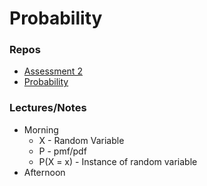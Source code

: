# Probability

### Repos

* [Assessment 2](https://github.com/schustda/assessment-2)
* [Probability](https://github.com/schustda/probability)

### Lectures/Notes
* Morning
    * X - Random Variable
    * P - pmf/pdf
    * P(X = x) - Instance of random variable
* Afternoon
